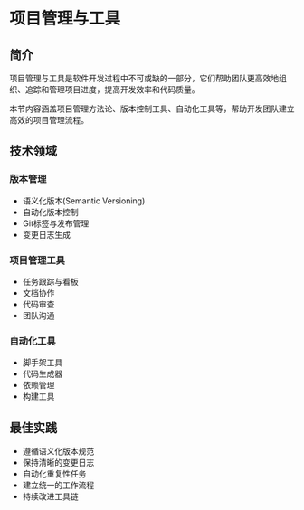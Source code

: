 # 项目管理与工具

## 简介

项目管理与工具是软件开发过程中不可或缺的一部分，它们帮助团队更高效地组织、追踪和管理项目进度，提高开发效率和代码质量。

本节内容涵盖项目管理方法论、版本控制工具、自动化工具等，帮助开发团队建立高效的项目管理流程。

## 技术领域

### 版本管理
- 语义化版本(Semantic Versioning)
- 自动化版本控制
- Git标签与发布管理
- 变更日志生成

### 项目管理工具
- 任务跟踪与看板
- 文档协作
- 代码审查
- 团队沟通

### 自动化工具
- 脚手架工具
- 代码生成器
- 依赖管理
- 构建工具

## 最佳实践

- 遵循语义化版本规范
- 保持清晰的变更日志
- 自动化重复性任务
- 建立统一的工作流程
- 持续改进工具链 
